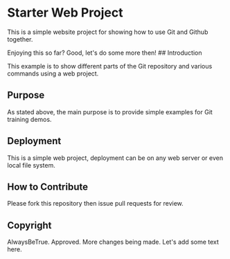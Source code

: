 #  Starter Web Project  

This is a simple website project for
showing how to use Git and Github together.

  Enjoying this so far? Good, let's do some more then! ## Introduction

This example is to show different parts
of the Git repository and various commands
using a web project.

## Purpose

As stated above, the main purpose is to
provide simple examples for Git training
demos.

## Deployment

This is a simple web project, deployment
can be on any web server or even local
file system.

## How to Contribute

Please fork this repository then issue pull requests for review.

## Copyright 
AlwaysBeTrue.  Approved.  More changes being made.
Let's add some text here.
